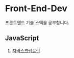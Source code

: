 # Front-End-Dev

프론트엔드 기술 스택을 공부합니다.

## JavaScript

1. [자바스크립트란](https://github.com/jungks9351/Front-End-Dev/blob/main/JavaScript/0_%EC%A0%95%EC%9D%98/JavaScript%EB%9E%80.md)

